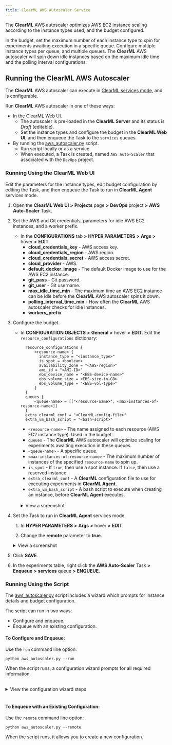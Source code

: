 ```yaml
---
title: ClearML AWS Autoscaler Service
---
```


The **ClearML** AWS autoscaler optimizes AWS EC2 instance scaling according to the instance types used, and the 
budget configured. 

In the budget, set the maximum number of each instance type to spin for experiments awaiting execution in a specific queue. 
Configure multiple instance types per queue, and multiple queues. The **ClearML** AWS 
autoscaler will spin down idle instances based on the maximum idle time and the polling interval configurations. 

## Running the ClearML AWS Autoscaler
The **ClearML** AWS autoscaler can execute in [ClearML services mode](../../clearml_agent.md#services-mode), 
and is configurable. 

Run **ClearML** AWS autoscaler in one of these ways:
 
* In the ClearML Web UI.
  * The autoscaler is pre-loaded in the **ClearML Server** and its status is *Draft* (editable).
  * Set the instance types and configure the budget in the **ClearML Web UI**, and then enqueue the Task to the `services` queues.
* By running the  [aws_autoscaler.py](https://github.com/allegroai/clearml/blob/master/examples/services/aws-autoscaler/aws_autoscaler.py) 
  script.
  * Run script locally or as a service.
  * When executed, a Task is created, named `AWS Auto-Scaler` that associated with the `DevOps` project.

### Running Using the ClearML Web UI

Edit the parameters for the instance types, edit budget configuration by editing the Task, and then enqueue the Task to 
run in **ClearML Agent** services mode.

1. Open the **ClearML Web UI** **>** **Projects** page **>** **DevOps** project **>** **AWS Auto-Scaler** Task.
1. Set the AWS and Git credentials, parameters for idle AWS EC2 instances, and a worker prefix.
    * In the **CONFIGURATIONS** tab **>** **HYPER PARAMETERS** **>** **Args** **>** hover **>** **EDIT**. 
        * **cloud_credentials_key** - AWS access key.  
        * **cloud_credentials_region** - AWS region.
        * **cloud_credentials_secret** - AWS access secret.
        * **cloud_provider** - AWS.
        * **default_docker_image** - The default Docker image to use for the AWS EC2 instance. 
        * **git_pass** - Git password.
        * **git_user** - Git username.
        * **max_idle_time_min** - The maximum time an AWS EC2 instance can be idle before the **ClearML** AWS autoscaler spins it down.
        * **polling_interval_time_min** - How often the **ClearML** AWS autoscaler checks for idle instances.
        * **workers_prefix**
        
1. Configure the budget.
    * In **CONFIGURATION OBJECTS** **>** **General** **>** hover **>** **EDIT**. Edit the `resource_configurations` dictionary:
        
            resource_configurations {
                <resource-name> {
                  instance_type = "<instance_type>"
                  is_spot = <boolean>
                  availability_zone = "<AWS-region>"
                  ami_id = "<AMI-ID>"
                  ebs_device_name = "<EBS-device-name>"
                  ebs_volume_size = <EBS-size-in-GB>
                  ebs_volume_type = "<EBS-vol-type>"
                }
            }
            queues {
                <queue-name> = [["<resource-name>", <max-instances-of-resource-name>]]
            }
            extra_clearml_conf = "<ClearML-config-file>"
            extra_vm_bash_script = "<bash-script>"
        
        * `<resource-name>` - The name assigned to each resource (AWS EC2 instance type). Used in the budget.
        * `queues` - The **ClearML** AWS autoscaler will optimize scaling for experiments awaiting execution in these queues.
        * `<queue-name>` - A specific queue.
        * `<max-instances-of-resource-name>` - The maximum number of instances of the specified `resource-name` to spin up.
        * `is_spot` - If `true`, then use a spot instance. If `false`, then use a reserved instance.
        * `extra_clearml_conf` - A **ClearML** configuration file to use for executing experiments in **ClearML Agent**.
        * `extra_vm_bash_script` - A bash script to execute when creating an instance, before **ClearML Agent** executes.
      
      <br/>

      <details className="cml-expansion-panel screenshot">
      <summary className="cml-expansion-panel-summary">View a screenshot</summary>
      <div className="cml-expansion-panel-content">

      ![image](../../img/webapp_aws_autoscaler_05.png)

      </div>
      </details>

   
1. Set the Task to run in **ClearML Agent** services mode.

    1. In **HYPER PARAMETERS** **>** **Args** **>** hover **>** **EDIT**.
     
    1. Change the **remote** parameter to **true**.
   
      <details className="cml-expansion-panel screenshot">
      <summary className="cml-expansion-panel-summary">View a screenshot</summary>
      <div className="cml-expansion-panel-content">

      ![image](../../img/webapp_aws_autoscaler_02.png)

      </div>
      </details>

    
1. Click **SAVE**.

1. In the experiments table, right click the **AWS Auto-Scaler** Task **>** **Enqueue** **>** **services** queue **>**  **ENQUEUE**.
            
### Running Using the Script

The [aws_autoscaler.py](https://github.com/allegroai/clearml/blob/master/examples/services/aws-autoscaler/aws_autoscaler.py) 
script includes a wizard which prompts for instance details and budget configuration. 

The script can run in two ways:

* Configure and enqueue.
* Enqueue with an existing configuration.

#### To Configure and Enqueue:

Use the `run` command line option:

    python aws_autoscaler.py --run

   When the script runs, a configuration wizard prompts for all required information.

<br/>
<details className="cml-expansion-panel configuration">
<summary className="cml-expansion-panel-summary">View the configuration wizard steps</summary>
<div className="cml-expansion-panel-content">

1. The setup wizard begins. Enter the AWS credentials and AWS region name.

      ```console
      AWS Autoscaler setup wizard
      ---------------------------
      Follow the wizard to configure your AWS auto-scaler service.
      Once completed, you will be able to view and change the configuration in the clearml-server web UI.
      It means there is no need to worry about typos or mistakes :)
   
      Enter AWS Access Key ID : 
      Enter AWS Secret Access Key : 
      Enter AWS region name [us-east-1b]:
      ```
   
1. Enter Git credentials. These are required by **ClearML Agent** to set up a Task execution environment in an AWS EC2 instance.
  
      ```console
      GIT credentials:
      Enter GIT username for repository cloning (leave blank for SSH key authentication): []
      Enter password for user '&lt;username>':
      ```
   
   The wizard reports the Git credentials it will use.

      ```console
      Git repository cloning will be using user=*************** password=***********
      ```

1. Enter the default Docker image and parameters to use.
        
      ```console 
      Enter default docker image/parameters to use [nvidia/cuda:10.1-runtime-ubuntu18.04]:
      ```

1. For each AWS EC2 instance type that will be used in the budget, do the following:
   * Choose the instance type
   * Choose whether to use spot instances 
   * Select an AMI 
   * Define the Amazon EBS volume 
     
   Select as many instance types as needed.

      ```console
      Configure the machine types for the auto-scaler:
      ------------------------------------------------
      Select Amazon instance type ['g4dn.4xlarge']:
      Use spot instances? [y/N]: y
      Select availability zone ['us-east-1b']:
      Select the Amazon Machine Image id ['ami-07c95cafbb788face']:
      Enter the Amazon EBS device ['/dev/xvda']:
      Enter the Amazon EBS volume size (in GiB) [100]:
      Enter the Amazon EBS volume type ['gp2']:
      ```
    
   Name the instance type that was configured. Later in the configuration, use this name to create the budget.
   
      ```console
      Select a name for this instance type (used in the budget section) For example 'aws4gpu':
      ```
   
   The wizard prompts whether to select another instance type.
      
      ```console
      Define another instance type? [y/N]:
      ```
   
1. Before **ClearML Agent** executes, enter any bash script to run on newly created instances. 

      ```console
      Enter any pre-execution bash script to be executed on the newly created instances []:
      ```

1. Configure the AWS autoscaler budget. For each queue that will be used in the budget, select the queue and the maximum 
   number of each instance type, which the **ClearML** AWS autoscaler can spin up to execute experiments awaiting execution 
   in that queue.
 
      ```console 
      Define the machines budget:
      -----------------------------
        
      Select a queue name (for example: 'aws_4gpu_machines') : 
      Select a instance type to attach to the queue ['aws-g4dn.xlarge', 'aws-g4dn.8xlarge', 'aws-g4dn.16xlarge']:
      Enter maximum number of 'aws-g4dn.xlarge' instances to spin simultaneously (example: 3) :         
      ```
   
1. If needed, add another instance type to the same queue. The previous step repeats.

      ```console
      Do you wish to add another instance type to queue? [y/N]:         
      ```
   
1. The **ClearML** AWS autoscalar polls instances, and if instances have been idle for the maximum idle time that was specified, 
   the autoscaler spins them down.

      ```console
      Enter maximum idle time for the auto-scaler to spin down an instance (in minutes) [15]:
      Enter instances polling interval for the auto-scaler (in minutes) [5]:
      ```


The configuration is complete. **ClearML** initializes the Task `AWS Auto-Scaler`, the service begins, and the script 
prints a hyperlink to the Task's log.
        
```console
CLEARML Task: created new task id=d0ee5309a9a3471d8802f2561da60dfa
CLEARML Monitor: GPU monitoring failed getting GPU reading, switching off GPU monitoring
CLEARML results page: https://app.community.clear.ml/projects/142a598b5d234bebb37a57d692f5689f/experiments/d0ee5309a9a3471d8802f2561da60dfa/output/log
Running AWS auto-scaler as a service
Execution log https://app.community.clear.ml/projects/142a598b5d234bebb37a57d692f5689f/experiments/d0ee5309a9a3471d8802f2561da60dfa/output/log    
```


</div></details>
   
<br/>

#### To Enqueue with an Existing Configuration:

Use the `remote` command line option:

    python aws_autoscaler.py --remote

   When the script runs, it allows you to create a new configuration.